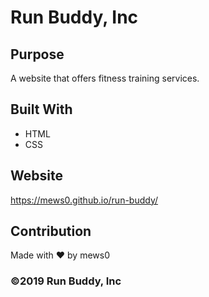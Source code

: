 # Run Buddy, Inc

## Purpose
A website that offers fitness training services.

## Built With
* HTML
* CSS

## Website
https://mews0.github.io/run-buddy/

## Contribution
Made with ❤️ by mews0

### ©️2019 Run Buddy, Inc
